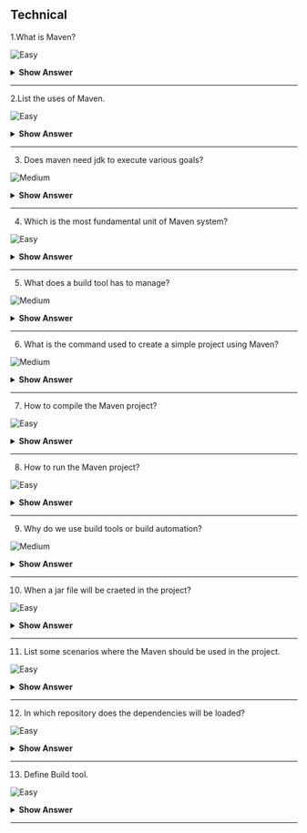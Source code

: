## Technical 
1.What is Maven?

![Easy](https://github.com/revaturelabs/interviewquestions/blob/dev/ComplexityTags/simple%20(2).svg)

<details> <summary> <b> Show Answer </b> </summary>

>- Maven is a tool used in Java to build a project and to handle dependency and documentation.
>- It is based on POM. (Project Object Model) : which is an XML file, contains information to project a configuration information to build the project.

</details>

---

2.List the uses of Maven.

![Easy](https://github.com/revaturelabs/interviewquestions/blob/dev/ComplexityTags/simple%20(2).svg)

<details> <summary> <b> Show Answer </b> </summary>

>- Maven is a building tool used for creating projects , build reports , integerating , deals with dependency and documentation.
>- It has made the life of develeoper easier, by making the process of building projects simple.
>- It increases the reusability.

</details>

---

3. Does maven need jdk to execute various goals?

![Medium](https://github.com/revaturelabs/interviewquestions/blob/dev/ComplexityTags/Medium%20(2).svg)

<details> <summary> <b> Show Answer </b> </summary>

>Yes

<details> <summary> <b> Explanation </b> </summary>

>- We need compatible version of jdk to execute Maven. jdk should be installed & JAVA_HOME environment variable should be set properly. 
>- We need Java to execute Maven. Java should be installed to set <code> JAVA_HOME environment varaiable </code> to point to a valid Java SDK(Like Java 8)

</details>

</details>

---
4. Which is the most fundamental unit of Maven system?

![Easy](https://github.com/revaturelabs/interviewquestions/blob/dev/ComplexityTags/simple%20(2).svg)

<details> <summary> <b> Show Answer </b> </summary>

>POM (Project Object Model)- which is an XML file having the details of project  structure and contents termed as pom.xml file.

</details>

---

5. What does a build tool has to manage?

![Medium](https://github.com/revaturelabs/interviewquestions/blob/dev/ComplexityTags/Medium%20(2).svg)

<details> <summary> <b> Show Answer </b> </summary>

>- Generate source code
>- Create documentation from the source code generated.
>- Compiles the source code
>- Packages the compiled code into JAR, WAR, EAR file.
>- Install the packaged code into Local, Remote repository.
 
</details>

---

6. What is the command used to create a simple project using Maven?

![Medium](https://github.com/revaturelabs/interviewquestions/blob/dev/ComplexityTags/Medium%20(2).svg)

<details> <summary> <b> Show Answer </b> </summary>

>- We can create a simple project in Maven using <code> archetype:generate </code> in command promt using Maven.
>- Syntax to generate a project architecture

<code>

>mvn archetype:generate -DgroupId=groupid -DartifactId=artifactid -DarchetypeArtifactId=maven-archetype-quickstart -DinteractiveMode=booleanValue

</code>

</details>

---

7. How to compile the Maven project?

![Easy](https://github.com/revaturelabs/interviewquestions/blob/dev/ComplexityTags/simple%20(2).svg)

<details> <summary> <b> Show Answer </b> </summary>

 >- To compile go to the project directory.(like: C:\Users\IT\SQUARECALCULATOR) and write the follwoing command `mvn clean compile` and When you check your project directory, target directory will be craeted.

</details>

---

8. How to run the Maven project?

![Easy](https://github.com/revaturelabs/interviewquestions/blob/dev/ComplexityTags/simple%20(2).svg)

<details> <summary> <b> Show Answer </b> </summary>

 >- To run the project, go to the project directory\target\classes.(like: C:\Users\IT\SQUARECALCULATOR\target\classes) and write the follwoing command `java com.javatpoint.App ` .

</details>

---

9.  Why do we use build tools or build automation?

![Medium](https://github.com/revaturelabs/interviewquestions/blob/dev/ComplexityTags/Medium%20(2).svg)

<details> <summary> <b> Show Answer </b> </summary>

>- In small projects, developers will often manually invoke the build process. This is not practical for larger projects, where it is very hard to keep track of what needs to be built, in what sequence and what dependencies there are in the building process. Using an automation tool allows the build process to be more consistent.

 >Various build tools available(Naming only few):
   >- For java - Ant,Maven,Gradle.
   >- For .NET framework - NAnt
   >- C# - MsBuild
 
</details>

---


10. When a jar file will be craeted in the project?

![Easy](https://github.com/revaturelabs/interviewquestions/blob/dev/ComplexityTags/simple%20(2).svg)

<details> <summary> <b> Show Answer </b> </summary>

>- Jar file will be created inside the project/target directory, When you execute the command <code> mvn package </code> in the command prompt to package the Maven project.

</details>

---  

11. List some scenarios where the Maven should be used in the project.

![Easy](https://github.com/revaturelabs/interviewquestions/blob/dev/ComplexityTags/simple%20(2).svg)

<details> <summary> <b> Show Answer </b> </summary>

>- If the project needs to have quick documentation, compiling and packaging of source coide into JAR/ZIP files.
>- If the project requires a huge amount of dependencies.
>- If the version of dependecies requires a frequent up-gradation.

</details>

---

12. In which repository does the dependencies will be loaded?

![Easy](https://github.com/revaturelabs/interviewquestions/blob/dev/ComplexityTags/simple%20(2).svg)

<details> <summary> <b> Show Answer </b> </summary>

>- The dependencies will be loaded in  the Local repository

</details>

---

13. Define Build tool.

![Easy](https://github.com/revaturelabs/interviewquestions/blob/dev/ComplexityTags/simple%20(2).svg)

<details> <summary> <b> Show Answer </b> </summary>

>- Build tools are programs that automate the creation of executable applications from source code (e.g., .apk for an Android app, jar war for java apps). Building incorporates compiling,linking and packaging the code into a usable or executable form.
 
>- Basically build automation is the act of scripting or automating a wide variety of tasks that software developers do in their day-to-day activities like:
  >1. Downloading dependencies.
  >2. Compiling source code into binary code.
  >3. Packaging that binary code.
  >4. Running tests.
  >5. Deployment to production systems.

 </details>

---








